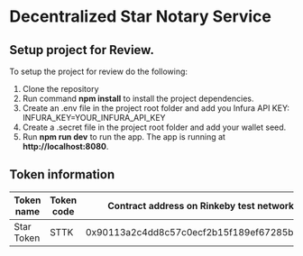 # Decentralized Star Notary Service

## Setup project for Review.

To setup the project for review do the following:
1. Clone the repository
2. Run command __npm install__ to install the project dependencies.
3. Create an .env file in the project root folder and add you Infura API KEY:
   INFURA_KEY=YOUR_INFURA_API_KEY
4. Create a .secret file in the project root folder and add your wallet seed.
3. Run __npm run dev__ to run the app. The app is running at **http://localhost:8080**.

## Token information

| Token name           | Token code | Contract address on Rinkeby test network                           | 
|----------------------|------------|--------------------------------------------------------------------|
| Star Token           | STTK       | 0x90113a2c4dd8c57c0ecf2b15f189ef67285b8cd4                         |

